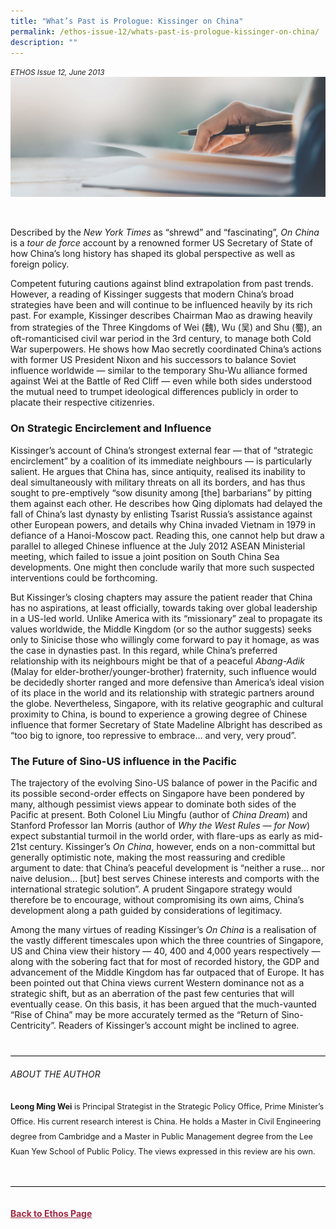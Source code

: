 ```yaml
---
title: "What’s Past is Prologue: Kissinger on China"
permalink: /ethos-issue-12/whats-past-is-prologue-kissinger-on-china/
description: ""
---
```

<style>

.back a
{
	color: #9f2943;
	font-weight: bold;
}

#banner img
{
	width:100%;
}
	
.author
{
border-bottom: 1px solid black;
margin-top:40px;
padding-bottom:30px;
border-top: 1px solid black;	

}

.author p {
	font-size: 0.9em;
	line-height:24px !important;
	}	

.break
{
   border-top: 1px solid  black;
   border-bottom: 1px solid black;
	 padding:20px;
	text-align:center;
	margin-top:50px;
}
	
.break1
{
font-family: Georgia;
	font-size:20px;
	font-style: italic;
	font-weight: bold;
}

.boxheader {
	color: white !important;
	}	

.containerbox {
	background-color: #eceedb;
	border-radius: 10px;
	padding: 5%;
	margin-top: 5%;
	
	}	

li {
	font-size: 15px !important;
	
	}	

</style>

<em><small>ETHOS Issue 12, June 2013</small></em>
<img src="/images/Landing_Banner_Images/banner_book%20review.jpg">



<br>

<p>Described by the <em>New York Times</em> as “shrewd” and “fascinating”, <em>On China</em> is a <em>tour de force</em> account by a renowned former US Secretary of State of how China’s long history has shaped its global perspective as well as foreign policy.</p>

<p>Competent futuring cautions against blind extrapolation from past trends. However, a reading of Kissinger suggests that modern China’s broad strategies have been and will continue to be influenced heavily by its rich past. For example, Kissinger describes Chairman Mao as drawing heavily from strategies of the Three Kingdoms of Wei (魏), Wu (吴) and Shu (蜀), an oft-romanticised civil war period in the 3rd century, to manage both Cold War superpowers. He shows how Mao secretly coordinated China’s actions with former US President Nixon and his successors to balance Soviet influence worldwide — similar to the temporary Shu-Wu alliance formed against Wei at the Battle of Red Cliff  — even while both sides understood the mutual need to trumpet ideological differences publicly in order to placate their respective citizenries.</p>

<h3>On Strategic Encirclement and Influence</h3>

<p>Kissinger’s account of China’s strongest external fear — that of “strategic encirclement” by a coalition of its immediate neighbours — is particularly salient. He argues that China has, since antiquity, realised its inability to deal simultaneously with military threats on all its borders, and has thus sought to pre-emptively “sow disunity among [the] barbarians” by pitting them against each other. He describes how Qing diplomats had delayed the fall of China’s last dynasty by enlisting Tsarist Russia’s assistance against other European powers, and details why China invaded Vietnam in 1979 in defiance of a Hanoi-Moscow pact. Reading this, one cannot help but draw a parallel to alleged Chinese influence at the July 2012 ASEAN Ministerial meeting, which failed to issue a joint position on South China Sea developments. One might then conclude warily that more such suspected interventions could be forthcoming.</p>

<p>But Kissinger’s closing chapters may  assure the patient reader that China has no aspirations, at least officially, towards taking over global leadership in a US-led world. Unlike America with its “missionary” zeal to propagate its values worldwide, the Middle Kingdom (or so the author suggests) seeks only to Sinicise those who willingly come forward to pay it homage, as was the case in dynasties past. In this regard, while China’s preferred relationship with its neighbours might be that of a peaceful <em>Abang-Adik</em> (Malay for elder-brother/younger-brother) fraternity, such influence would be decidedly shorter ranged and more defensive than America’s ideal vision of its place in the world and its relationship with strategic partners around the globe. Nevertheless, Singapore, with its relative geographic and cultural proximity to China, is bound to experience a growing degree of Chinese influence that former Secretary of State Madeline Albright has described as “too big to ignore, too repressive to embrace... and very, very proud”.</p>

<h3>The Future of Sino-US influence in the Pacific</h3>

<p>The trajectory of the evolving Sino-US balance of power in the Pacific and its possible second-order effects on Singapore have been pondered by many, although pessimist views appear to dominate both sides of the Pacific at present. Both Colonel Liu Mingfu (author of <em>China Dream</em>) and Stanford Professor Ian Morris (author of <em>Why the West Rules — for Now</em>) expect substantial turmoil in the world order, with flare-ups as early as mid-21st century. Kissinger’s <em>On China</em>, however, ends on a non-committal but generally optimistic note, making the most reassuring and credible argument to date: that China’s peaceful development is “neither a ruse... nor naive delusion... [but] best serves Chinese interests and comports with the international strategic solution”. A prudent Singapore strategy would therefore be to encourage, without compromising its own aims, China’s development along a path guided by considerations of legitimacy.</p>

<p>Among the many virtues of reading Kissinger’s <em>On China</em> is a realisation of the vastly different timescales upon which the three countries of Singapore, US and China view their history — 40, 400 and 4,000 years respectively — along with the sobering fact that for most of recorded history, the GDP and advancement of the Middle Kingdom has far outpaced that of Europe. It has been pointed out that China views current Western dominance not as a strategic shift, but as an aberration of the past few centuries that will eventually cease. On this basis, it has been argued that the much-vaunted “Rise of China” may be more accurately termed as the “Return of Sino-Centricity”. Readers of Kissinger’s account might be inclined to agree.</p>

<div class="author">

<h6>ABOUT THE AUTHOR</h6>

<p class="small-text"><strong>Leong Ming Wei</strong> is Principal Strategist in the Strategic Policy Office, Prime Minister’s Office. His current research interest is China. He holds a Master in Civil Engineering degree from Cambridge and a Master in Public Management degree from the Lee Kuan Yew School of Public Policy. The views expressed in this review are his own. </p>

</div>






<br>
<br>	
<div class="back">
<a href="/ethos/">Back to Ethos Page</a>	
</div>